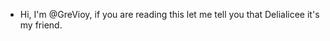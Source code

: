 - Hi, I'm @GreVioy, if you are reading this let me tell you that Delialicee it's my friend.

<!---
GreVioy/GreVioy is a ✨ special ✨ repository because its `README.md` (this file) appears on your GitHub profile.
You can click the Preview link to take a look at your changes.
--->
